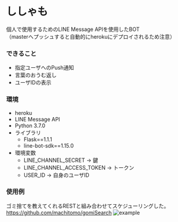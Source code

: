 # ししゃも
個人で使用するためのLINE Message APIを使用したBOT  
（masterへプッシュすると自動的にherokuにデプロイされるため注意）

### できること
  - 指定ユーザへのPush通知
  - 言葉のおうむ返し
  - ユーザIDの表示

### 環境
- heroku
- LINE Message API
- Python 3.7.0
- ライブラリ
  - Flask==1.1.1
  - line-bot-sdk==1.15.0
- 環境変数
  - LINE_CHANNEL_SECRET -> 鍵
  - LINE_CHANNEL_ACCESS_TOKEN -> トークン
  - USER_ID -> 自身のユーザID
  
### 使用例
ゴミ捨てを教えてくれるRESTと組み合わせてスケジューリングした。
https://github.com/machitomo/gomiSearch
![example](https://github.com/machitomo/ShisyamoLineBot/blob/image/image/sample.jpg)

